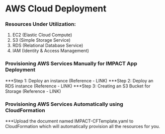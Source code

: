 # AWS Cloud Deployment

### Resources Under Utilization:
1. EC2 (Elastic Cloud Compute)
2. S3 (Simple Storage Service)
3. RDS (Relational Database Service)
4. IAM (Identity & Access Management)

### Provisioning AWS Services Manually for IMPACT App Deployment

***Step 1: Deploy an instance (Reference - LINK)
***Step 2: Deploy an RDS instance (Reference - LINK)
***Step 3: Creating an S3 Bucket for Storage (Reference - LINK)

### Provisioning AWS Services Automatically using CloudFormation

***Upload the document named IMPACT-CFTemplate.yaml to CloudFormation which will automatically provision all the resources for you.
